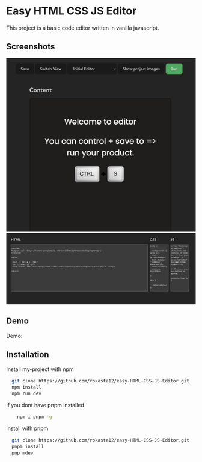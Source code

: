 
# Easy HTML CSS JS Editor

This project is a basic code editor written in vanilla javascript.





## Screenshots

![App Screenshot](./docs/images/1.png)
![App Screenshot](./docs/images/2.png)


## Demo

Demo:


## Installation

Install my-project with npm 

```bash
  git clone https://github.com/rokasta12/easy-HTML-CSS-JS-Editor.git
  npm install
  npm run dev
```

if you dont have pnpm installed

```bash
    npm i pnpm -g
```
install with pnpm
```bash
  git clone https://github.com/rokasta12/easy-HTML-CSS-JS-Editor.git
  pnpm install
  pnp mdev
```
    